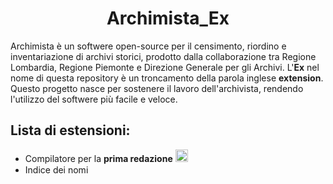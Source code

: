 <h1 align="center"> Archimista_Ex </h1>
<p>
  Archimista è un softwere open-source per il censimento, riordino e inventariazione di archivi storici, prodotto dalla collaborazione tra Regione Lombardia, Regione Piemonte e Direzione Generale per gli Archivi.
  L'<b>Ex</b> nel nome di questa repository è un troncamento della parola inglese <b>extension</b>.
  Questo progetto nasce per sostenere il lavoro dell'archivista, rendendo l'utilizzo del softwere più facile e veloce.
</p>
<h2>
  Lista di estensioni:
</h2>
<p>
<ul>
  <li> Compilatore per la <b>prima redazione</b>
    <a href="https://colab.research.google.com/github/GuerrSim96/Archimista_Ex/blob/main/estensioni/compilatore.ipynb">
      <img src="https://img.shields.io/badge/Provami!-ivory?logo=wikidata&logoColor=ivory&labelColor=burlywood" height="20px">
    </a>
  </li>
  <li> Indice dei nomi
      <img src="https://img.shields.io/badge/Prossimamente-ivory?logo=adblock&logoColor=ivory&labelColor=crimson" height="15px">
  </li>
</ul>
</p>
